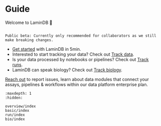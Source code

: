 # Guide

Welcome to LaminDB 👋

```{warning}

Public beta: Currently only recommended for collaborators as we still make breaking changes.

```

- [Get started](overview/index) with LaminDB in 5min.
- Interested to start tracking your data? Check out [Track data](data/index).
- Is your data processed by notebooks or pipelines? Check out [Track runs](run/index).
- LaminDB can speak biology? Check out [Track biology](bio/index).

[Reach out](https://lamin.ai/contact) to report issues, learn about data modules that connect your assays, pipelines & workflows within our data platform enterprise plan.

```{toctree}
:maxdepth: 1
:hidden:

overview/index
basic/index
run/index
bio/index
```
